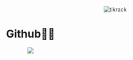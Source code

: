 <div align="center">
  <img align ="right" src="https://komarev.com/ghpvc/?username=tikrack&label=Profile%20views&color=brightgreen&style=for-the-badge" alt="tikrack"><br />

  # Github🧑‍💻
  ![](https://github-readme-stats.vercel.app/api?username=tikrack&show_icons=true&theme=tokyonight)
</div>
